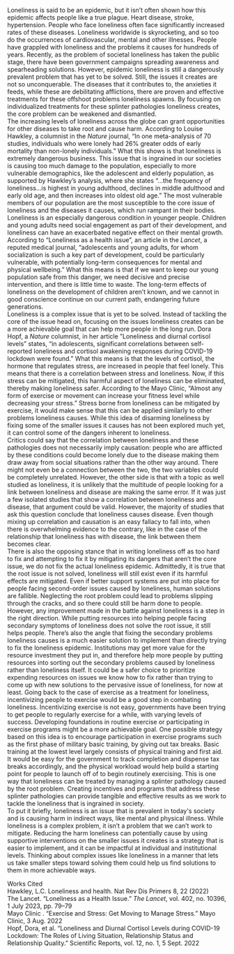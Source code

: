 Loneliness is said to be an epidemic, but it isn’t often shown how this epidemic affects people like a true plague. Heart disease, stroke, hypertension. People who face loneliness often face significantly increased rates of these diseases. Loneliness worldwide is skyrocketing, and so too do the occurrences of cardiovascular, mental and other illnesses. People have grappled with loneliness and the problems it causes for hundreds of years. Recently, as the problem of societal loneliness has taken the public stage, there have been government campaigns spreading awareness and spearheading solutions. However, epidemic loneliness is still a dangerously prevalent problem that has yet to be solved. Still, the issues it creates are not so unconquerable. The diseases that it contributes to, the anxieties it feeds, while these are debilitating afflictions, there are proven and effective treatments for these offshoot problems loneliness spawns. By focusing on individualized treatments for these splinter pathologies loneliness creates, the core problem can be weakened and dismantled.  
The increasing levels of loneliness across the globe can grant opportunities for other diseases to take root and cause harm. According to Louise Hawkley, a columnist in the *Nature* journal,  “In one meta-analysis of 70 studies, individuals who were lonely had 26% greater odds of early mortality than non-lonely individuals.” What this shows is that loneliness is extremely dangerous business. This issue that is ingrained in our societies is causing too much damage to the population, especially to more vulnerable demographics, like the adolescent and elderly population, as supported by Hawkley’s analysis, where she states “...the frequency of loneliness…is highest in young adulthood, declines in middle adulthood and early old age, and then increases into oldest old age.” The most vulnerable members of our population are the most susceptible to the core issue of loneliness and the diseases it causes, which run rampant in their bodies.  
	Loneliness is an especially dangerous condition in younger people. Children and young adults need social engagement as part of their development, and loneliness can have an exacerbated negative effect on their mental growth. According to “Loneliness as a health issue”, an article in the *Lancet*, a reputed medical journal, “adolescents and young adults, for whom socialization is such a key part of development, could be particularly vulnerable, with potentially long-term consequences for mental and physical wellbeing.” What this means is that if we want to keep our young population safe from this danger, we need decisive and precise intervention, and there is little time to waste. The long-term effects of loneliness on the development of children aren’t known, and we cannot in good conscience continue on our current path, endangering future generations.  
Loneliness is a complex issue that is yet to be solved. Instead of tackling the core of the issue head on, focusing on the issues loneliness creates can be a more achievable goal that can help more people in the long run. Dora Hopf, a *Nature* columnist, in her article ”Loneliness and diurnal cortisol levels” states, “in adolescents, significant correlations between self-reported loneliness and cortisol awakening responses during COVID-19 lockdown were found.” What this means is that the levels of cortisol, the hormone that regulates stress, are increased in people that feel lonely. This means that there is a correlation between stress and loneliness. Now, if this stress can be mitigated, this harmful aspect of loneliness can be eliminated, thereby making loneliness safer. According to the Mayo Clinic, “Almost any form of exercise or movement can increase your fitness level while decreasing your stress.” Stress borne from loneliness can be mitigated by exercise, it would make sense that this can be applied similarly to other problems loneliness causes. While this idea of disarming loneliness by fixing some of the smaller issues it causes has not been explored much yet, it can control some of the dangers inherent to loneliness.  
Critics could say that the correlation between loneliness and these pathologies does not necessarily imply causation: people who are afflicted by these conditions could become lonely due to the disease making them draw away from social situations rather than the other way around. There might not even be a connection between the two, the two variables could be completely unrelated. However, the other side is that with a topic as well studied as loneliness, it is unlikely that the multitude of people looking for a link between loneliness and disease are making the same error. If it was just a few isolated studies that show a correlation between loneliness and disease, that argument could be valid. However, the majority of studies that ask this question conclude that loneliness causes disease. Even though mixing up correlation and causation is an easy fallacy to fall into, when there is overwhelming evidence to the contrary, like in the case of the relationship that loneliness has with disease, the link between them becomes clear.  
There is also the opposing stance that in writing loneliness off as too hard to fix and attempting to fix it by mitigating its dangers that aren’t the core issue, we do not fix the actual loneliness epidemic. Admittedly, it is true that the root issue is not solved, loneliness will still exist even if its harmful effects are mitigated. Even if better support systems are put into place for people facing second-order issues caused by loneliness, human solutions are fallible. Neglecting the root problem could lead to problems slipping through the cracks, and so there could still be harm done to people. However, any improvement made in the battle against loneliness is a step in the right direction. While putting resources into helping people facing secondary symptoms of loneliness does not solve the root issue, it still helps people. There’s also the angle that fixing the secondary problems loneliness causes is a much easier solution to implement than directly trying to fix the loneliness epidemic. Institutions may get more value for the resource investment they put in, and therefore help more people by putting resources into sorting out the secondary problems caused by loneliness rather than loneliness itself. It could be a safer choice to prioritize expending resources on issues we know how to fix rather than trying to come up with new solutions to the pervasive issue of loneliness, for now at least. Going back to the case of exercise as a treatment for loneliness, incentivizing people to exercise would be a good step in combating loneliness. Incentivizing exercise is not easy, governments have been trying to get people to regularly exercise for a while, with varying levels of success. Developing foundations in routine exercise or participating in exercise programs might be a more achievable goal. One possible strategy based on this idea is to encourage participation in  exercise programs such as the first phase of military basic training, by giving out tax breaks. Basic training at the lowest level largely consists of physical training and first aid. It would be easy for the government to track completion and dispense tax breaks accordingly, and the physical workload would help build a starting point for people to launch off of to begin routinely exercising. This is one way that loneliness can be treated by managing a splinter pathology caused by the root problem. Creating incentives and programs that address these splinter pathologies can provide tangible and effective results as we work to tackle the loneliness that is ingrained in society.  
To put it briefly, loneliness is an issue that is prevalent in today's society and is causing harm in indirect ways, like mental and physical illness. While loneliness is a complex problem, it isn’t a problem that we can’t work to mitigate. Reducing the harm loneliness can potentially cause by using supportive interventions on the smaller issues it creates is a strategy that is easier to implement, and it can be impactful at individual and institutional levels. Thinking about complex issues like loneliness in a manner that lets us take smaller steps toward solving them could help us find solutions to them in more achievable ways.

Works Cited  
Hawkley, L.C. Loneliness and health. Nat Rev Dis Primers 8, 22 (2022)  
The Lancet. “Loneliness as a Health Issue.” *The Lancet*, vol. 402, no. 10396, 1 July 2023, pp. 79–79  
Mayo Clinic . “Exercise and Stress: Get Moving to Manage Stress.” Mayo Clinic, 3 Aug. 2022  
Hopf, Dora, et al. “Loneliness and Diurnal Cortisol Levels during COVID-19 Lockdown: The Roles of Living Situation, Relationship Status and Relationship Quality.” Scientific Reports, vol. 12, no. 1, 5 Sept. 2022